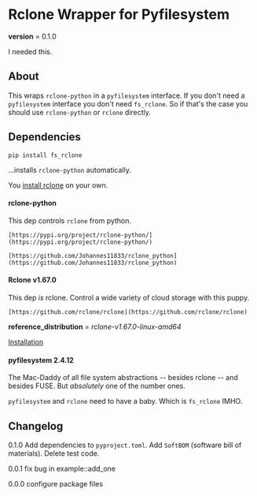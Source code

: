 # Rclone Wrapper for Pyfilesystem
__version__ = 0.1.0

I needed this.

## About

This wraps `rclone-python` in a `pyfilesystem` interface. If you don't need a `pyfilesystem` interface you don't need `fs_rclone`. So if that's the case you should use `rclone-python` or `rclone` directly.

## Dependencies

    pip install fs_rclone

...installs `rclone-python` automatically.

You [install rclone](https://rclone.org/install/) on your own.


#### rclone-python

This dep controls `rclone` from python. 

    [https://pypi.org/project/rclone-python/](https://pypi.org/project/rclone-python/)

    [https://github.com/Johannes11833/rclone_python](https://github.com/Johannes11833/rclone_python)

#### Rclone v1.67.0

This dep _is_ rclone. Control a wide variety of cloud storage with this puppy.

    [https://github.com/rclone/rclone](https://github.com/rclone/rclone)

__reference_distribution__ = _rclone-v1.67.0-linux-amd64_

[Installation](https://rclone.org/install/)


#### pyfilesystem 2.4.12

The Mac-Daddy of all file system abstractions -- besides rclone -- and besides FUSE. But _absolutely_ one of the number ones.

`pyfilesystem` and `rclone` need to have a baby. Which is `fs_rclone` IMHO.


## Changelog

0.1.0 Add dependencies to `pyproject.toml`. Add `SoftBOM` (software bill of materials). Delete test code.

0.0.1 fix bug in example::add_one

0.0.0 configure package files

